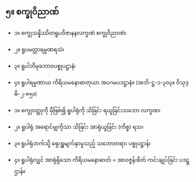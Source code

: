 ## ၅။ စက္ခုဝိညာဏ်

- ၁။ စက္ခုသန္နိဿိတရူပဝိဇာနနလက္ခဏံ စက္ခုဝိညာဏံ၊
- ၂။ ရူပမတ္တာရမ္မဏရသံ၊
- ၃။ ရူပါဘိမုခဘာဝပစ္စုပဋ္ဌာနံ၊
- ၄။ ရူပါရမ္မဏာယ ကိရိယမနောဓာတုယာ အပဂမပဒဋ္ဌာနံ။ (အဘိ-ဋ္ဌ-၁-၃၀၃။ ဝိသုဒ္ဓိ-၂-၈၅။)

- ၁။ စက္ခုဝတ္ထုကို မှီဖြစ်၍ ရူပါရုံကို သိခြင်း ရယူခြင်းသဘော <r>လက္ခဏ၊</r>

- ၂။ ရူပါရုံ အရောင်မျှကိုသာ သိခြင်း အာရုံယူခြင်း <r>(ကိစ္စ) ရသ၊</r>

- ၃။ ရူပါရုံဘက်သို့ ရှေးရှူမျက်နှာမူသည့် သဘောတရား  <r>ပစ္စုပဋ္ဌာန်၊</r>

- ၄။ ရူပါရုံလျှင် အာရုံရှိသော ကိရိယမနောဓာတ် = အာဝဇ္ဇန်းစိတ် ကင်းချုပ်ခြင်း <r> ပဒဋ္ဌာန်။</r>